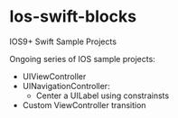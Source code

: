 # Ios-swift-blocks
IOS9+ Swift Sample Projects


Ongoing series of IOS sample projects:
- UIViewController
- UINavigationController: 
    - Center a UILabel using constrainsts
- Custom ViewController transition   
